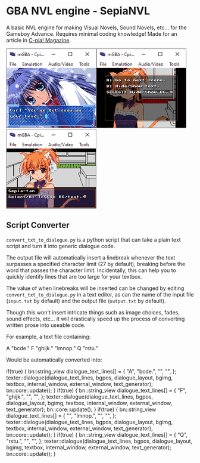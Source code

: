 # GBA NVL engine - SepiaNVL
A basic NVL engine for making Visual Novels, Sound Novels, etc... for the Gameboy Advance.
Requires minimal coding knowledge!
Made for an article in [C-pia! Magazine](https://c-pia.github.io/).

![](Dev%20Assets/demo_kanon.png)![](Dev%20Assets/demo_sepia2.png)![](Dev%20Assets/demo_sepia.png)

## Script Converter

`convert_txt_to_dialogue.py` is a python script that can take a plain text script and turn it into generic dialogue code.

The output file will automatically insert a linebreak whenever the text surpasses a specified character limit (27 by default), breaking before the word that passes the character limit. Incidentally, this can help you to quickly identify lines that are too large for your textbox.

The value of when linebreaks will be inserted can be changed by editing `convert_txt_to_dialogue.py` in a text editor, as can the name of the input file (`input.txt` by default) and the output file (`output.txt` by default).

Though this won't insert intricate things such as image choices, fades, sound effects, etc... it will drastically speed up the process of converting written prose into useable code.

For example, a text file containing:

  A "bcde."
  F "ghijk."
  "lmnop."
  Q "rstu."

Would be automatically converted into:

  if(true)
  {
    bn::string_view dialogue_text_lines[] = {
        "A",
        "bcde.",
        "",
        "",
        };
    texter::dialogue(dialogue_text_lines, bgpos, dialogue_layout, bgimg, textbox, internal_window, external_window, text_generator);
    bn::core::update();
  }
  if(true)
  {
    bn::string_view dialogue_text_lines[] = {
        "F",
        "ghijk.",
        "",
        "",
        };
    texter::dialogue(dialogue_text_lines, bgpos, dialogue_layout, bgimg, textbox, internal_window, external_window, text_generator);
    bn::core::update();
  }
  if(true)
  {
    bn::string_view dialogue_text_lines[] = {
        "",
        "lmnop.",
        "",
        "",
        };
    texter::dialogue(dialogue_text_lines, bgpos, dialogue_layout, bgimg, textbox, internal_window, external_window, text_generator);
    bn::core::update();
  }
  if(true)
  {
    bn::string_view dialogue_text_lines[] = {
        "Q",
        "rstu.",
        "",
        "",
        };
    texter::dialogue(dialogue_text_lines, bgpos, dialogue_layout, bgimg, textbox, internal_window, external_window, text_generator);
    bn::core::update();
  }
